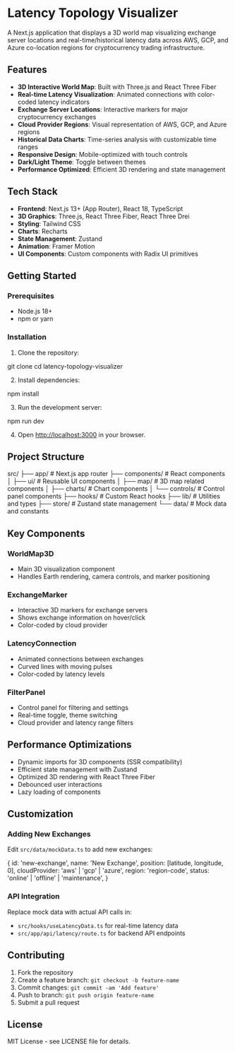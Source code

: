 # Latency Topology Visualizer

A Next.js application that displays a 3D world map visualizing exchange server locations and real-time/historical latency data across AWS, GCP, and Azure co-location regions for cryptocurrency trading infrastructure.

## Features

- **3D Interactive World Map**: Built with Three.js and React Three Fiber
- **Real-time Latency Visualization**: Animated connections with color-coded latency indicators
- **Exchange Server Locations**: Interactive markers for major cryptocurrency exchanges
- **Cloud Provider Regions**: Visual representation of AWS, GCP, and Azure regions
- **Historical Data Charts**: Time-series analysis with customizable time ranges
- **Responsive Design**: Mobile-optimized with touch controls
- **Dark/Light Theme**: Toggle between themes
- **Performance Optimized**: Efficient 3D rendering and state management

## Tech Stack

- **Frontend**: Next.js 13+ (App Router), React 18, TypeScript
- **3D Graphics**: Three.js, React Three Fiber, React Three Drei
- **Styling**: Tailwind CSS
- **Charts**: Recharts
- **State Management**: Zustand
- **Animation**: Framer Motion
- **UI Components**: Custom components with Radix UI primitives

## Getting Started

### Prerequisites

- Node.js 18+ 
- npm or yarn

### Installation

1. Clone the repository:

git clone <your-repo-url>
cd latency-topology-visualizer

2. Install dependencies:

npm install

3. Run the development server:

npm run dev


4. Open [http://localhost:3000](http://localhost:3000) in your browser.

## Project Structure

src/
├── app/ # Next.js app router
├── components/ # React components
│ ├── ui/ # Reusable UI components
│ ├── map/ # 3D map related components
│ ├── charts/ # Chart components
│ └── controls/ # Control panel components
├── hooks/ # Custom React hooks
├── lib/ # Utilities and types
├── store/ # Zustand state management
└── data/ # Mock data and constants


## Key Components

### WorldMap3D
- Main 3D visualization component
- Handles Earth rendering, camera controls, and marker positioning

### ExchangeMarker
- Interactive 3D markers for exchange servers
- Shows exchange information on hover/click
- Color-coded by cloud provider

### LatencyConnection
- Animated connections between exchanges
- Curved lines with moving pulses
- Color-coded by latency levels

### FilterPanel
- Control panel for filtering and settings
- Real-time toggle, theme switching
- Cloud provider and latency range filters

## Performance Optimizations

- Dynamic imports for 3D components (SSR compatibility)
- Efficient state management with Zustand
- Optimized 3D rendering with React Three Fiber
- Debounced user interactions
- Lazy loading of components

## Customization

### Adding New Exchanges

Edit `src/data/mockData.ts` to add new exchanges:

{
id: 'new-exchange',
name: 'New Exchange',
position: [latitude, longitude, 0],
cloudProvider: 'aws' | 'gcp' | 'azure',
region: 'region-code',
status: 'online' | 'offline' | 'maintenance',
}


### API Integration

Replace mock data with actual API calls in:
- `src/hooks/useLatencyData.ts` for real-time latency data
- `src/app/api/latency/route.ts` for backend API endpoints

## Contributing

1. Fork the repository
2. Create a feature branch: `git checkout -b feature-name`
3. Commit changes: `git commit -am 'Add feature'`
4. Push to branch: `git push origin feature-name`
5. Submit a pull request

## License

MIT License - see LICENSE file for details.

